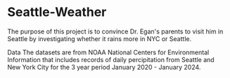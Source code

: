 # Seattle-Weather
The purpose of this project is to convince Dr. Egan's parents to visit him in Seattle by investigating whether it rains more in NYC or Seattle.

Data
The datasets are from NOAA National Centers for Environmental Information that includes records of daily percipitation from Seattle and New York City for the 3 year period January 2020 - January 2024.
